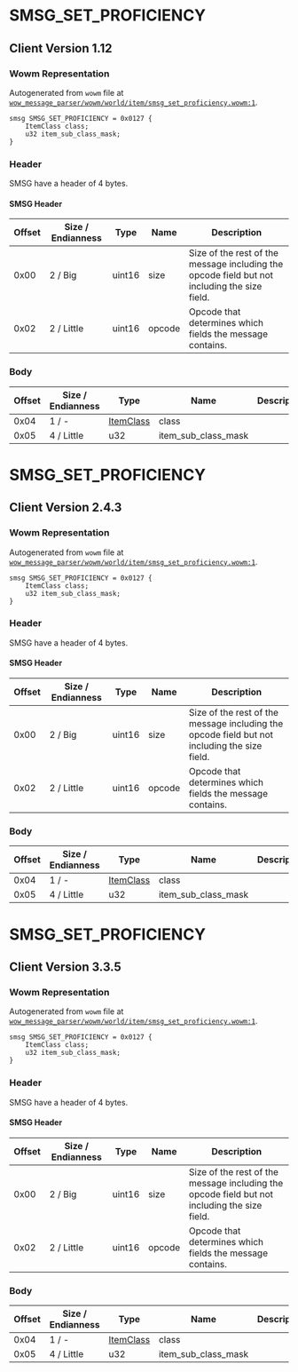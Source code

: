# SMSG_SET_PROFICIENCY

## Client Version 1.12

### Wowm Representation

Autogenerated from `wowm` file at [`wow_message_parser/wowm/world/item/smsg_set_proficiency.wowm:1`](https://github.com/gtker/wow_messages/tree/main/wow_message_parser/wowm/world/item/smsg_set_proficiency.wowm#L1).
```rust,ignore
smsg SMSG_SET_PROFICIENCY = 0x0127 {
    ItemClass class;
    u32 item_sub_class_mask;
}
```
### Header

SMSG have a header of 4 bytes.

#### SMSG Header

| Offset | Size / Endianness | Type   | Name   | Description |
| ------ | ----------------- | ------ | ------ | ----------- |
| 0x00   | 2 / Big           | uint16 | size   | Size of the rest of the message including the opcode field but not including the size field.|
| 0x02   | 2 / Little        | uint16 | opcode | Opcode that determines which fields the message contains.|

### Body

| Offset | Size / Endianness | Type | Name | Description | Comment |
| ------ | ----------------- | ---- | ---- | ----------- | ------- |
| 0x04 | 1 / - | [ItemClass](itemclass.md) | class |  |  |
| 0x05 | 4 / Little | u32 | item_sub_class_mask |  |  |

# SMSG_SET_PROFICIENCY

## Client Version 2.4.3

### Wowm Representation

Autogenerated from `wowm` file at [`wow_message_parser/wowm/world/item/smsg_set_proficiency.wowm:1`](https://github.com/gtker/wow_messages/tree/main/wow_message_parser/wowm/world/item/smsg_set_proficiency.wowm#L1).
```rust,ignore
smsg SMSG_SET_PROFICIENCY = 0x0127 {
    ItemClass class;
    u32 item_sub_class_mask;
}
```
### Header

SMSG have a header of 4 bytes.

#### SMSG Header

| Offset | Size / Endianness | Type   | Name   | Description |
| ------ | ----------------- | ------ | ------ | ----------- |
| 0x00   | 2 / Big           | uint16 | size   | Size of the rest of the message including the opcode field but not including the size field.|
| 0x02   | 2 / Little        | uint16 | opcode | Opcode that determines which fields the message contains.|

### Body

| Offset | Size / Endianness | Type | Name | Description | Comment |
| ------ | ----------------- | ---- | ---- | ----------- | ------- |
| 0x04 | 1 / - | [ItemClass](itemclass.md) | class |  |  |
| 0x05 | 4 / Little | u32 | item_sub_class_mask |  |  |

# SMSG_SET_PROFICIENCY

## Client Version 3.3.5

### Wowm Representation

Autogenerated from `wowm` file at [`wow_message_parser/wowm/world/item/smsg_set_proficiency.wowm:1`](https://github.com/gtker/wow_messages/tree/main/wow_message_parser/wowm/world/item/smsg_set_proficiency.wowm#L1).
```rust,ignore
smsg SMSG_SET_PROFICIENCY = 0x0127 {
    ItemClass class;
    u32 item_sub_class_mask;
}
```
### Header

SMSG have a header of 4 bytes.

#### SMSG Header

| Offset | Size / Endianness | Type   | Name   | Description |
| ------ | ----------------- | ------ | ------ | ----------- |
| 0x00   | 2 / Big           | uint16 | size   | Size of the rest of the message including the opcode field but not including the size field.|
| 0x02   | 2 / Little        | uint16 | opcode | Opcode that determines which fields the message contains.|

### Body

| Offset | Size / Endianness | Type | Name | Description | Comment |
| ------ | ----------------- | ---- | ---- | ----------- | ------- |
| 0x04 | 1 / - | [ItemClass](itemclass.md) | class |  |  |
| 0x05 | 4 / Little | u32 | item_sub_class_mask |  |  |

